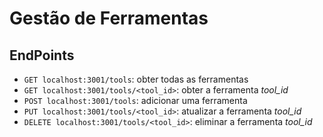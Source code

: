 # Gestão de Ferramentas

## EndPoints

- `GET localhost:3001/tools`: obter todas as ferramentas
- `GET localhost:3001/tools/<tool_id>`: obter a ferramenta *tool_id*
- `POST localhost:3001/tools`: adicionar uma ferramenta
- `PUT localhost:3001/tools/<tool_id>`: atualizar a ferramenta *tool_id*
- `DELETE localhost:3001/tools/<tool_id>`: eliminar a ferramenta *tool_id*
